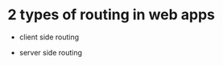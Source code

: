 # 2 types of routing in web apps
- client side routing 
<!-- our about home contact pages are loaded when we load website in React apps a
and from there we just click home/about/contact to make the web app re render certain elements -->
- server side routing
<!-- obsreved when we call any page in purely html based website
our web page refreshes and makes network call to load the desired page -->